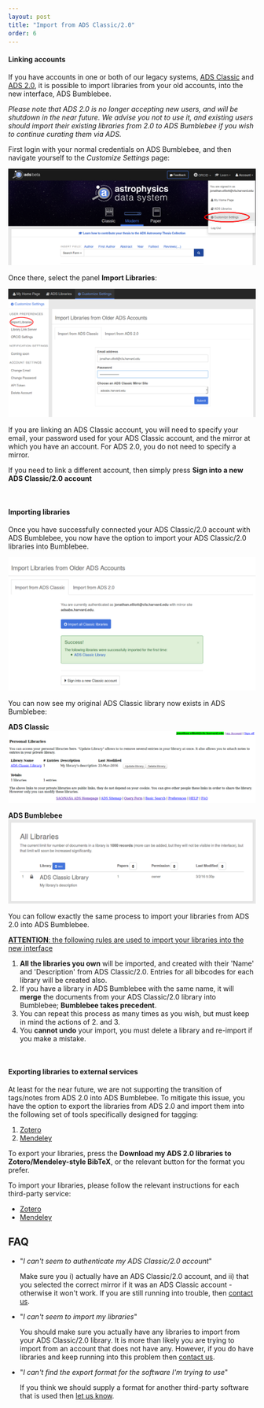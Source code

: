 ```yaml
---
layout: post
title: "Import from ADS Classic/2.0"
order: 6
---
```



#### Linking accounts

If you have accounts in one or both of our legacy systems, <a href="adsabs.harvard.edu">ADS Classic</a> and <a href="http://labs.adsabs.harvard.edu/adsabs/">ADS 2.0</a>, it is possible to import libraries from your old accounts, into the new interface, ADS Bumblebee. 

*Please note that ADS 2.0 is no longer accepting new users, and will be shutdown in the near future. We advise you not to use it, and existing users should import their existing libraries from 2.0 to ADS Bumblebee if you wish to continue curating them via ADS.*

First login with your normal credentials on ADS Bumblebee, and then navigate yourself to the *Customize Settings* page:

<img class="img-responsive" src="/img/import_help_01.png" alt="a screenshot of the location of the Customize Settings button"/>

Once there, select the panel **Import Libraries**:

<img class="img-responsive" src="/img/import_help_02.png" alt="a screenshot of ADS Classic library import with the form filled in"/>

If you are linking an ADS Classic account, you will need to specify your email, your password used for your ADS Classic account, and the mirror at which you have an account. For ADS 2.0, you do not need to specify a mirror.

If you need to link a different account, then simply press **Sign into a new ADS Classic/2.0 account**

<br>

#### Importing libraries

Once you have successfully connected your ADS Classic/2.0 account with ADS Bumblebee, you now have the option to import your ADS Classic/2.0 libraries into Bumblebee. 

<img class="img-responsive" src="/img/import_help_03.png" alt="a screenshot after the Import all Classic libraries button has been pressed"/>

You can now see my original ADS Classic library now exists in ADS Bumblebee:

**ADS Classic**
<img class="img-responsive" src="/img/import_help_04.png" alt="a screenshot of the library in ADS Classic"/>

**ADS Bumblebee**
<img class="img-responsive" src="/img/import_help_05.png" alt="a screenshot of the library in ADS Bumblebee"/>

You can follow exactly the same process to import your libraries from ADS 2.0 into ADS Bumblebee.


<u><b>ATTENTION</b>: the following rules are used to import your libraries into the new interface</u>

  1. **All the libraries you own** will be imported, and created with their 'Name' and 'Description' from ADS Classic/2.0. Entries for all bibcodes for each library will be created also.
  2. If you have a library in ADS Bumblebee with the same name, it will **merge** the documents from your ADS Classic/2.0 library into Bumblebee; **Bumblebee takes precedent**.
  3. You can repeat this process as many times as you wish, but must keep in mind the actions of 2. and 3.
  4. You **cannot undo** your import, you must delete a library and re-import if you make a mistake.

<br>

#### Exporting libraries to external services

At least for the near future, we are not supporting the transition of tags/notes from ADS 2.0 into ADS Bumblebee. To mitigate this issue, you have the option to export the libraries from ADS 2.0 and import them into the following set of tools specifically designed for tagging:

   1. <a href="https://www.zotero.org/download/">Zotero</a>
   2. <a href="https://www.mendeley.com/download-mendeley-desktop/">Mendeley</a>

To export your libraries, press the **Download my ADS 2.0 libraries to Zotero/Mendeley-style BibTeX**, or the relevant button for the format you prefer.

To import your libraries, please follow the relevant instructions for each third-party service:

  * <a href="https://www.zotero.org/support/getting_stuff_into_your_library#importing_from_other_tools">Zotero</a>
  * <a href="https://www.mendeley.com/features/add-and-organize/">Mendeley</a>


## FAQ

 * "*I can't seem to authenticate my ADS Classic/2.0 account*"

   Make sure you i) actually have an ADS Classic/2.0 account, and ii) that you selected the correct mirror if it was an ADS Classic account - otherwise it won't work. If you are still running into trouble, then <a href="mailto:adshelp@cfa.harvard.edu">contact us</a>.

 * "*I can't seem to import my libraries*"

   You should make sure you actually have any libraries to import from your ADS Classic/2.0 library. It is more than likely you are trying to import from an account that does not have any. However, if you do have libraries and keep running into this problem then <a href="mailto:adshelp@cfa.harvard.edu">contact us</a>.


 * "*I can't find the export format for the software I'm trying to use*"

   If you think we should supply a format for another third-party software that is used then <a href="mailto:adshelp@cfa.harvard.edu">let us know</a>.

<br>
